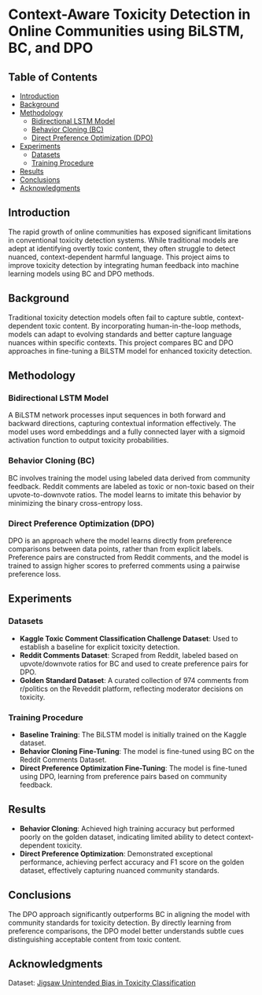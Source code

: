 # Context-Aware Toxicity Detection in Online Communities using BiLSTM, BC, and DPO

## Table of Contents
- [Introduction](#introduction)
- [Background](#background)
- [Methodology](#methodology)
  - [Bidirectional LSTM Model](#bidirectional-lstm-model)
  - [Behavior Cloning (BC)](#behavior-cloning-bc)
  - [Direct Preference Optimization (DPO)](#direct-preference-optimization-dpo)
- [Experiments](#experiments)
  - [Datasets](#datasets)
  - [Training Procedure](#training-procedure)
- [Results](#results)
- [Conclusions](#conclusions)
- [Acknowledgments](#acknowledgments)

## Introduction
The rapid growth of online communities has exposed significant limitations in conventional toxicity detection systems. While traditional models are adept at identifying overtly toxic content, they often struggle to detect nuanced, context-dependent harmful language. This project aims to improve toxicity detection by integrating human feedback into machine learning models using BC and DPO methods.

## Background
Traditional toxicity detection models often fail to capture subtle, context-dependent toxic content. By incorporating human-in-the-loop methods, models can adapt to evolving standards and better capture language nuances within specific contexts. This project compares BC and DPO approaches in fine-tuning a BiLSTM model for enhanced toxicity detection.

## Methodology

### Bidirectional LSTM Model
A BiLSTM network processes input sequences in both forward and backward directions, capturing contextual information effectively. The model uses word embeddings and a fully connected layer with a sigmoid activation function to output toxicity probabilities.

### Behavior Cloning (BC)
BC involves training the model using labeled data derived from community feedback. Reddit comments are labeled as toxic or non-toxic based on their upvote-to-downvote ratios. The model learns to imitate this behavior by minimizing the binary cross-entropy loss.

### Direct Preference Optimization (DPO)
DPO is an approach where the model learns directly from preference comparisons between data points, rather than from explicit labels. Preference pairs are constructed from Reddit comments, and the model is trained to assign higher scores to preferred comments using a pairwise preference loss.

## Experiments

### Datasets
- **Kaggle Toxic Comment Classification Challenge Dataset**: Used to establish a baseline for explicit toxicity detection.
- **Reddit Comments Dataset**: Scraped from Reddit, labeled based on upvote/downvote ratios for BC and used to create preference pairs for DPO.
- **Golden Standard Dataset**: A curated collection of 974 comments from r/politics on the Reveddit platform, reflecting moderator decisions on toxicity.

### Training Procedure
- **Baseline Training**: The BiLSTM model is initially trained on the Kaggle dataset.
- **Behavior Cloning Fine-Tuning**: The model is fine-tuned using BC on the Reddit Comments Dataset.
- **Direct Preference Optimization Fine-Tuning**: The model is fine-tuned using DPO, learning from preference pairs based on community feedback.

## Results
- **Behavior Cloning**: Achieved high training accuracy but performed poorly on the golden dataset, indicating limited ability to detect context-dependent toxicity.
- **Direct Preference Optimization**: Demonstrated exceptional performance, achieving perfect accuracy and F1 score on the golden dataset, effectively capturing nuanced community standards.

## Conclusions
The DPO approach significantly outperforms BC in aligning the model with community standards for toxicity detection. By directly learning from preference comparisons, the DPO model better understands subtle cues distinguishing acceptable content from toxic content.

## Acknowledgments
Dataset:
[Jigsaw Unintended Bias in Toxicity Classification](https://www.kaggle.com/c/jigsaw-unintended-bias-in-toxicity-classification/data)
